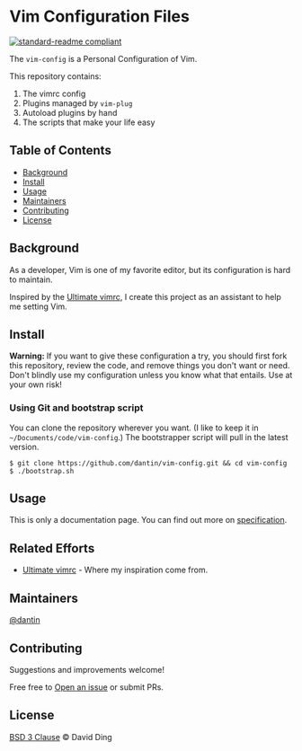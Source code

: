 # Vim Configuration Files

[![standard-readme compliant](https://img.shields.io/badge/readme%20style-standard-brightgreen.svg?style=flat-square)](https://github.com/RichardLitt/standard-readme)

The `vim-config` is a Personal Configuration of Vim.

This repository contains:

1. The vimrc config
2. Plugins managed by `vim-plug`
3. Autoload plugins by hand
4. The scripts that make your life easy

## Table of Contents

- [Background](#background)
- [Install](#install)
- [Usage](#usage)
- [Maintainers](#maintainers)
- [Contributing](#contributing)
- [License](#license)

## Background

As a developer, Vim is one of my favorite editor, but its configuration is hard to maintain.

Inspired by the [Ultimate vimrc](https://github.com/amix/vimrc), I create this project as an assistant to
help me setting Vim.

## Install

__Warning:__ If you want to give these configuration a try, you should first fork this repository, review
the code, and remove things you don't want or need. Don't blindly use my configuration unless you know what
that entails. Use at your own risk!

### Using Git and bootstrap script

You can clone the repository wherever you want. (I like to keep it in `~/Documents/code/vim-config`.)
The bootstrapper script will pull in the latest version.

    $ git clone https://github.com/dantin/vim-config.git && cd vim-config
    $ ./bootstrap.sh

## Usage

This is only a documentation page. You can find out more on [specification](docs/SPEC.md).

## Related Efforts

- [Ultimate vimrc](https://github.com/amix/vimrc) - Where my inspiration come from.

## Maintainers

[@dantin](https://github.com/dantin)

## Contributing

Suggestions and improvements welcome!

Free free to [Open an issue](https://github.com/dantin/vim-config/issues/new) or submit PRs.

## License

[BSD 3 Clause](LICENSE) © David Ding
